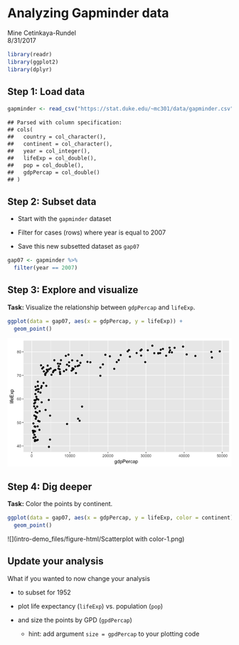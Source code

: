 # Analyzing Gapminder data
Mine Cetinkaya-Rundel  
8/31/2017  




```r
library(readr)
library(ggplot2)
library(dplyr)
```

## Step 1: Load data


```r
gapminder <- read_csv("https://stat.duke.edu/~mc301/data/gapminder.csv")
```

```
## Parsed with column specification:
## cols(
##   country = col_character(),
##   continent = col_character(),
##   year = col_integer(),
##   lifeExp = col_double(),
##   pop = col_double(),
##   gdpPercap = col_double()
## )
```

## Step 2: Subset data

- Start with the `gapminder` dataset

- Filter for cases (rows) where year is equal to 2007

- Save this new subsetted dataset as `gap07`


```r
gap07 <- gapminder %>%
  filter(year == 2007)
```


## Step 3: Explore and visualize

**Task:** Visualize the relationship between `gdpPercap` and `lifeExp`.


```r
ggplot(data = gap07, aes(x = gdpPercap, y = lifeExp)) + 
  geom_point()
```

![](intro-demo_files/figure-html/Scatterplot-1.png)<!-- -->

## Step 4: Dig deeper

**Task:** Color the points by continent.


```r
ggplot(data = gap07, aes(x = gdpPercap, y = lifeExp, color = continent)) +
  geom_point()
```

![](intro-demo_files/figure-html/Scatterplot with color-1.png)<!-- -->

## Update your analysis

What if you wanted to now change your analysis 

- to subset for 1952

- plot life expectancy (`lifeExp`) vs. population (`pop`)

- and size the points by GPD (`gpdPercap`)
    - hint: add argument `size = gpdPercap` to your plotting code

